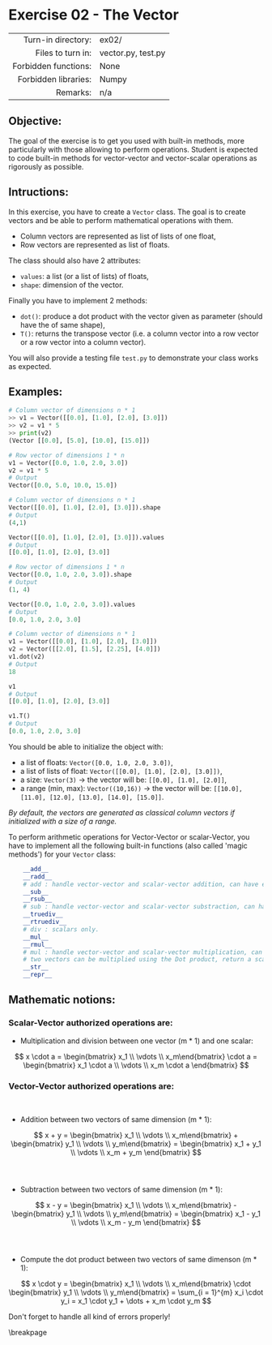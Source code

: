 # Exercise 02 - The Vector

|                         |                     |
| -----------------------:| ------------------- |
|   Turn-in directory:    |  ex02/              |
|   Files to turn in:     |  vector.py, test.py |
|   Forbidden functions:  |  None               |
|   Forbidden libraries:  |  Numpy              |
|   Remarks:              |  n/a                |

## Objective:
The goal of the exercise is to get you used with built-in methods, more
particularly with those allowing to perform operations.
Student is expected to code built-in methods for vector-vector and
vector-scalar operations as rigorously as possible.


## Intructions:
In this exercise, you have to create a `Vector` class. The goal is to create vectors and be able to perform mathematical operations with them.
* Column vectors are represented as list of lists of one float,
* Row vectors are represented as list of floats.

The class should also have 2 attributes:  
* `values`: a list (or a list of lists) of floats,
* `shape`: dimension of the vector.

Finally you have to implement 2 methods:
* `dot()`: produce a dot product with the vector given as parameter (should have the of same shape),
* `T()`: returns the transpose vector (i.e. a column vector into a row vector or a row vector into a column vector).

You will also provide a testing file `test.py` to demonstrate your class works as expected.

## Examples:
```py
# Column vector of dimensions n * 1
>> v1 = Vector([[0.0], [1.0], [2.0], [3.0]])
>> v2 = v1 * 5
>> print(v2)
(Vector [[0.0], [5.0], [10.0], [15.0]])

# Row vector of dimensions 1 * n
v1 = Vector([0.0, 1.0, 2.0, 3.0])
v2 = v1 * 5
# Output
Vector([0.0, 5.0, 10.0, 15.0])
```

```py
# Column vector of dimensions n * 1
Vector([[0.0], [1.0], [2.0], [3.0]]).shape
# Output
(4,1)

Vector([[0.0], [1.0], [2.0], [3.0]]).values
# Output
[[0.0], [1.0], [2.0], [3.0]]

# Row vector of dimensions 1 * n
Vector([0.0, 1.0, 2.0, 3.0]).shape
# Output
(1, 4) 

Vector([0.0, 1.0, 2.0, 3.0]).values
# Output
[0.0, 1.0, 2.0, 3.0] 
```

```py
# Column vector of dimensions n * 1
v1 = Vector([[0.0], [1.0], [2.0], [3.0]])
v2 = Vector([[2.0], [1.5], [2.25], [4.0]])
v1.dot(v2)
# Output
18

v1
# Output
[[0.0], [1.0], [2.0], [3.0]]

v1.T()
# Output
[0.0, 1.0, 2.0, 3.0]
```

You should be able to initialize the object with:
* a list of floats: `Vector([0.0, 1.0, 2.0, 3.0])`,
* a list of lists of float: `Vector([[0.0], [1.0], [2.0], [3.0]])`,
* a size: `Vector(3)` -> the vector will be: `[[0.0], [1.0], [2.0]]`,
* a range (min, max): `Vector((10,16))` -> the vector will be: `[[10.0], [11.0], [12.0], [13.0], [14.0], [15.0]]`.

*By default, the vectors are generated as classical column vectors if initialized with a size of a range.*

To perform arithmetic operations for Vector-Vector or scalar-Vector, you have to implement all the following built-in functions (also called 'magic methods') for your `Vector` class:

```py
    __add__
    __radd__
    # add : handle vector-vector and scalar-vector addition, can have errors with vector-vector.
    __sub__
    __rsub__
    # sub : handle vector-vector and scalar-vector substraction, can have errors with vector-vector.
    __truediv__
    __rtruediv__
    # div : scalars only.
    __mul__
    __rmul__
    # mul : handle vector-vector and scalar-vector multiplication, can have errors with vector-vector.
    # two vectors can be multiplied using the Dot product, return a scalar.
    __str__
    __repr__
```

## Mathematic notions:
### Scalar-Vector authorized operations are:

- Multiplication and division between one vector (m * 1) and one scalar:

$$
x \cdot a = \begin{bmatrix} x_1 \\ \vdots \\ x_m\end{bmatrix} 
\cdot a = 
\begin{bmatrix} x_1 \cdot a \\ \vdots \\ x_m \cdot a \end{bmatrix}
$$  

### Vector-Vector authorized operations are:
​
- Addition between two vectors of same dimension (m * 1):

$$
x + y = 
\begin{bmatrix} x_1 \\ \vdots \\ x_m\end{bmatrix} + 
\begin{bmatrix} y_1 \\ \vdots \\ y_m\end{bmatrix} 
= \begin{bmatrix} x_1 + y_1 \\ \vdots \\ x_m + y_m \end{bmatrix}
$$  
​
- Subtraction between two vectors of same dimension (m * 1):

$$
x - y = 
\begin{bmatrix} x_1 \\ \vdots \\ x_m\end{bmatrix} - 
\begin{bmatrix} y_1 \\ \vdots \\ y_m\end{bmatrix} 
= \begin{bmatrix} x_1 - y_1 \\ \vdots \\ x_m - y_m \end{bmatrix}
$$  
​
- Compute the dot product between two vectors of same dimenson (m * 1):

$$
x \cdot y = \begin{bmatrix} x_1 \\ \vdots \\ x_m\end{bmatrix} 
\cdot 
\begin{bmatrix} y_1 \\ \vdots \\ y_m\end{bmatrix} = 
\sum_{i = 1}^{m} x_i \cdot y_i =  x_1 \cdot y_1 + \dots + x_m \cdot y_m 
$$  

Don't forget to handle all kind of errors properly!

\breakpage
